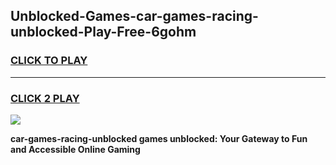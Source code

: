 
## Unblocked-Games-car-games-racing-unblocked-Play-Free-6gohm
<h3>
<a href="https://premium76.site?title=car-games-racing-unblocked&ref=09A">CLICK TO PLAY</a></h3>
<hr>

<h3>
<a href="https://premium76.site?title=car-games-racing-unblocked&ref=09A">CLICK 2 PLAY</a>
  
</h3>

<a href="https://premium76.site?title=car-games-racing-unblocked&ref=09A"><img src="https://clearcache.store/games.png"></a>


**car-games-racing-unblocked games unblocked: Your Gateway to Fun and Accessible Online Gaming**
